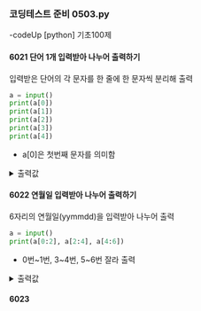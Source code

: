 ### 코딩테스트 준비 0503.py

-codeUp [python] 기초100제

#### 6021 단어 1개 입력받아 나누어 출력하기
입력받은 단어의 각 문자를 한 줄에 한 문자씩 분리해 출력
```py
a = input()
print(a[0])
print(a[1])
print(a[2])
print(a[3])
print(a[4])
```
* a[0]은 첫번째 문자를 의미함
<details><summary>출력값</summary>
  입력값 : Hello
  
  ```py
  H
  e
  l
  l
  o
  ```
  
  </details>
  
#### 6022 연월일 입력받아 나누어 출력하기
6자리의 연월일(yymmdd)을 입력받아 나누어 출력
```py
a = input()
print(a[0:2], a[2:4], a[4:6])
```
* 0번~1번, 3~4번, 5~6번 잘라 출력
<details><summary>출력값</summary>
  입력값 : 940816
  
  ```py
  94 08 16
  ```
  
  </details>

#### 6023 
